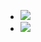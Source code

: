 -  ![](https://hit.yhype.me/github/profile?user_id=36523518)
-  ![](https://github-readme-stats.vercel.app/api?username=dx9hk&count_private=true&show_icons=true&theme=radical)
